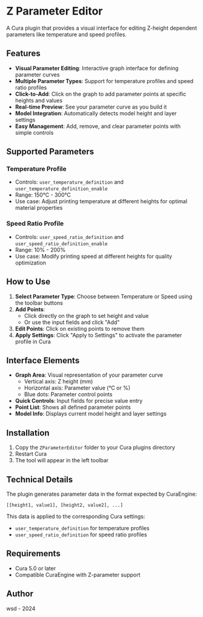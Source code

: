 # Z Parameter Editor

A Cura plugin that provides a visual interface for editing Z-height dependent parameters like temperature and speed profiles.

## Features

- **Visual Parameter Editing**: Interactive graph interface for defining parameter curves
- **Multiple Parameter Types**: Support for temperature profiles and speed ratio profiles
- **Click-to-Add**: Click on the graph to add parameter points at specific heights and values
- **Real-time Preview**: See your parameter curve as you build it
- **Model Integration**: Automatically detects model height and layer settings
- **Easy Management**: Add, remove, and clear parameter points with simple controls

## Supported Parameters

### Temperature Profile
- Controls: `user_temperature_definition` and `user_temperature_definition_enable`
- Range: 150°C - 300°C
- Use case: Adjust printing temperature at different heights for optimal material properties

### Speed Ratio Profile  
- Controls: `user_speed_ratio_definition` and `user_speed_ratio_definition_enable`
- Range: 10% - 200%
- Use case: Modify printing speed at different heights for quality optimization

## How to Use

1. **Select Parameter Type**: Choose between Temperature or Speed using the toolbar buttons
2. **Add Points**: 
   - Click directly on the graph to set height and value
   - Or use the input fields and click "Add"
3. **Edit Points**: Click on existing points to remove them
4. **Apply Settings**: Click "Apply to Settings" to activate the parameter profile in Cura

## Interface Elements

- **Graph Area**: Visual representation of your parameter curve
  - Vertical axis: Z height (mm)
  - Horizontal axis: Parameter value (°C or %)
  - Blue dots: Parameter control points
- **Quick Controls**: Input fields for precise value entry
- **Point List**: Shows all defined parameter points
- **Model Info**: Displays current model height and layer settings

## Installation

1. Copy the `ZParameterEditor` folder to your Cura plugins directory
2. Restart Cura
3. The tool will appear in the left toolbar

## Technical Details

The plugin generates parameter data in the format expected by CuraEngine:
```
[[height1, value1], [height2, value2], ...]
```

This data is applied to the corresponding Cura settings:
- `user_temperature_definition` for temperature profiles
- `user_speed_ratio_definition` for speed ratio profiles

## Requirements

- Cura 5.0 or later
- Compatible CuraEngine with Z-parameter support

## Author

wsd - 2024
